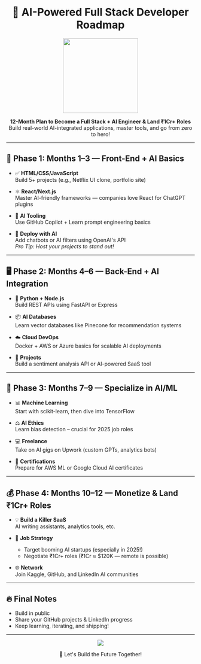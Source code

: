 <h1 align="center">🧠 AI-Powered Full Stack Developer Roadmap</h1>

<p align="center">
  <img src="https://media.giphy.com/media/f3iwJFOVOwuy7K6FFw/giphy.gif" width="200" />
</p>

<p align="center">
  <strong>12-Month Plan to Become a Full Stack + AI Engineer & Land ₹1Cr+ Roles</strong><br />
  Build real-world AI-integrated applications, master tools, and go from zero to hero!
</p>

---

## 📅 Phase 1: Months 1–3 — Front-End + AI Basics


- ✅ **HTML/CSS/JavaScript**  
  Build 5+ projects (e.g., Netflix UI clone, portfolio site)

- ⚛️ **React/Next.js**  
  Master AI-friendly frameworks — companies love React for ChatGPT plugins

- 🤖 **AI Tooling**  
  Use GitHub Copilot + Learn prompt engineering basics

- 🚀 **Deploy with AI**  
  Add chatbots or AI filters using OpenAI's API  
  _Pro Tip: Host your projects to stand out!_

---

## 🖥️ Phase 2: Months 4–6 — Back-End + AI Integration


- 🐍 **Python + Node.js**  
  Build REST APIs using FastAPI or Express

- 📦 **AI Databases**  
  Learn vector databases like Pinecone for recommendation systems

- ☁️ **Cloud DevOps**  
  Docker + AWS or Azure basics for scalable AI deployments

- 💼 **Projects**  
  Build a sentiment analysis API or AI-powered SaaS tool

---

## 🧠 Phase 3: Months 7–9 — Specialize in AI/ML



- 📊 **Machine Learning**  
  Start with scikit-learn, then dive into TensorFlow

- ⚖️ **AI Ethics**  
  Learn bias detection – crucial for 2025 job roles

- 💻 **Freelance**  
  Take on AI gigs on Upwork (custom GPTs, analytics bots)

- 📜 **Certifications**  
  Prepare for AWS ML or Google Cloud AI certificates

---

## 💰 Phase 4: Months 10–12 — Monetize & Land ₹1Cr+ Roles



- 💡 **Build a Killer SaaS**  
  AI writing assistants, analytics tools, etc.

- 🎯 **Job Strategy**  
  - Target booming AI startups (especially in 2025!)  
  - Negotiate ₹1Cr+ roles (₹1Cr ≈ $120K — remote is possible)

- 🌐 **Network**  
  Join Kaggle, GitHub, and LinkedIn AI communities

---

## 🔥 Final Notes

- Build in public  
- Share your GitHub projects & LinkedIn progress  
- Keep learning, iterating, and shipping!

---

<p align="center">
  <img src="https://readme-typing-svg.demolab.com?font=Fira+Code&pause=1000&center=true&vCenter=true&width=435&lines=Start+your+AI+journey+today!;Build+the+next+big+thing+with+AI!;Learn+Code+Ship+Repeat" />
</p>

<p align="center">
  🚀 Let's Build the Future Together!
</p>
